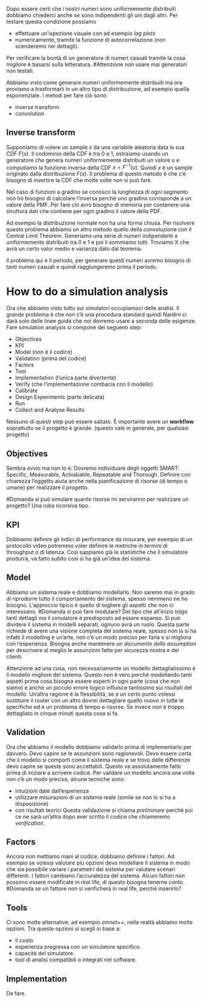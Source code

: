 Dopo essere certi che i nostri numeri sono uniformemente distribuiti dobbiamo chiederci anche se sono indipendenti gli uni dagli altri. Per testare questa condizione possiamo 
- effettuare un’ispezione visuale con ad esempio *lag plots*
- numericamente, tramite la funzione di autocorrelazione (non scenderemo nei dettagli).

Per verificare la bontà di un generatore di numeri casuali tramite la cosa migliore è basarsi sulla letteratura. 
#Attenzione non usare mai generatori non testati. 

Abbiamo visto come generare numeri uniformemente distribuiti ma ora proviamo a trasformarli in un altro tipo di distribuzione, ad esempio quella esponenziale. 
I metodi per fare ciò sono:
- inverse transform 
- convolution

## Inverse transform

Supponiamo di volere un sample $x$ da una variabile aleatoria data la sua CDF $F(x)$. Il codominio della CDF è tra 0 e 1, estraiamo usando un generatore che genera numeri uniformemente distribuiti un valore $u$ e computiamo la funzione inversa della CDF $x = F^{-1}(u)$. Quindi $x$ è un sample originato dalla distribuzione $F(x)$. 
Il problema di questo metodo è che c’è bisogno di invertire la CDF che molte volte non si può fare.

Nel caso di funzioni a gradino se conosco la lunghezza di ogni segmento non ho bisogno di calcolare l’inversa perché uno gradino corrisponde a un valore della PMF. 
Per fare ciò avrò bisogno di memoria per contenere una struttura dati che contiene per ogni gradino il valore della PDF.

Ad esempio la distribuzione normale non ha una forma chiusa. Per risolvere questo problema abbiamo un altro metodo quello della convoluzione con il Central Limit Theorem. Generiamo una serie di numeri indipendenti e uniformemente distribuiti tra 0 e 1 e poi li sommiamo tutti. Troviamo X che avrà un certo valor medio e varianza dato dal teorema. 

Il problema qui è il periodo, per generare questi numeri avremo bisogno di tanti numeri casuali e quindi raggiungeremo prima il periodo.

# How to do a simulation analysis

Ora che abbiamo visto tutto sui simulatori occupiamoci delle analisi. Il grande problema è che non c’è una procedura standard quindi Nardini ci darà solo delle linee guida che noi dovremo usare a seconda delle esigenze. 
Fare simulation analysis si compone dei seguenti step:
- Objectives
- KPI
- Model (non è il codice)
- Validation (prima del codice)
- Factors
- Tool
- Implementation (l’unica parte divertente)
- Verify (che l’implementazione combacia con il modello)
- Calibrate
- Design Experiments (parte delicata)
- Run
- Collect and Analyse Results

Nessuno di questi step può essere saltato. È importante avere un **workflow** soprattutto se il progetto è grande. (questo vale in generale, per qualsiasi progetto)

## Objectives

Sembra ovvio ma non lo è. Dovremo individuare degli oggetti SMART: Specific, Measurable, Achiabable, Repeatable and Thorough. 
Definire con chiarezza l’oggetto aiuta anche nella pianificazione di risorse (di tempo o umane) per realizzare il progetto.

#Domanda si può simulare quante risorse mi serviranno per realizzare un progetto? Una roba ricorsiva tipo.

## KPI

Dobbiamo definire gli indici di performance da misurare, per esempio di un protocollo video potremmo voler definire le metriche in termini di throughput o di latenza. 
Così sappiamo già le statistiche che il simulatore produrrà, va fatto subito così si ha già un’idea del sistema.

## Model

Abbiamo un sistema reale e dobbiamo modellarlo. Non saremo mai in grado di riprodurre tutto il comportamento del sistema, spesso nemmeno ne ho bisogno. L’approccio tipico è quello di togliere gli aspetti che non ci interessano. 
#Domanda si può fare modulare? Del tipo che all’inizio tolgo tanti dettagli ma il simulatore è predisposto ad essere espanso. 
Si può dividere il sistema in modelli separati, ognuno avrà un ruolo. 
Questa parte richiede di avere una visione completa del sistema reale, spesso non la si ha infatti il modelling è un’arte, non c’è un modo preciso per farla e si migliora con l’esperienza.
Bisogna anche mantenere un *documento delle assumption* per descrivere al meglio le assunzioni fatte per sicurezza nostra e dei clienti.

Attenzione ad una cosa, non necessariamente un modello dettagliatissimo è il modello migliore del sistema. Questo non è vero perché modellando tanti aspetti prima cosa bisogna essere esperti in ogni parte (cosa che non siamo) e anche un piccolo errore logico influisce tantissimo sui risultati del modello. Un’altra ragione è la flessibilità, se a un certo punto volessi sostituire il router con un altro dovrei dettagliare quello nuovo in tutte le specifiche ed è un problema di tempo e risorse. Se invece non è troppo dettagliato in cinque minuti questa cosa si fa.

## Validation

Ora che abbiamo il modello dobbiamo validarlo prima di implementarlo per davvero. 
Devo capire se le assunzioni sono ragionevoli.
Devo essere certa che il modello si comporti come il sistema reale e se trovo delle differenze devo capire se queste sono accettabili. 
Questo va assolutamente fatto prima di iniziare a scrivere codice.
Per validare un modello ancora una volta non c’è un modo preciso, alcune tecniche sono:
- intuizioni date dall’esperienza
- utilizzare misurazioni di un sistema reale (simile se non lo si ha a disposizione)
- con risultati teorici
Questa validazione si chiama *preliminare* perché poi ce ne sarà un’altra dopo aver scritto il codice che chiameremo *verification*.

## Factors

Ancora non mettiamo mani al codice, dobbiamo definire i fattori. Ad esempio se volessi valutare più opzioni devo modellare il sistema in modo che sia possibile variare i parametri del sistema per valutare scenari differenti. 
I fattori cambiano l’accuratezza del sistema.
Alcuni fattori non possono essere modificate in real life, di questo bisogna tenerne conto. 
#Domanda se un fattore non si verificherà in real life, perché inserirlo? 

## Tools

Ci sono molte alternative, ad esempio *omnet++*, nella realtà abbiamo molte opzioni. Tra queste opzioni si scegli in base a:
- il costo
- esperienza pregressa con un simulatore specifico.
- capacità del simulatore.
- tool di analisi compatibili o integrati nel software.

## Implementation

Da fare.